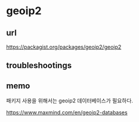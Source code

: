 # geoip2
## url
https://packagist.org/packages/geoip2/geoip2

## troubleshootings

## memo
패키지 사용을 위해서는 geoip2 데이터베이스가 필요하다.

https://www.maxmind.com/en/geoip2-databases
